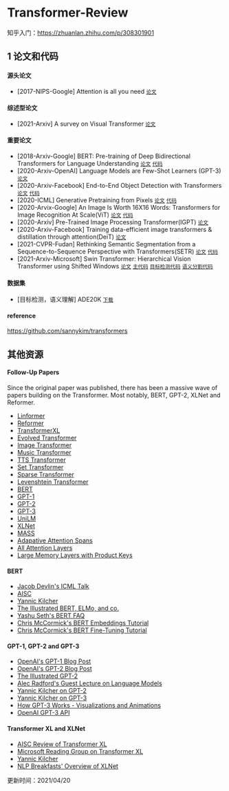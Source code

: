 # Transformer-Review
知乎入门：https://zhuanlan.zhihu.com/p/308301901
## 1 论文和代码

#### 源头论文
- [2017-NIPS-Google] Attention is all you need [`论文`](https://papers.nips.cc/paper/2017/file/3f5ee243547dee91fbd053c1c4a845aa-Paper.pdf)

#### 综述型论文
- [2021-Arxiv] A survey on Visual Transformer [`论文`](https://arxiv.org/pdf/2012.12556.pdf)

#### 重要论文
- [2018-Arxiv-Google] BERT: Pre-training of Deep Bidirectional Transformers for Language Understanding [`论文`](https://arxiv.org/pdf/1810.04805.pdf) [`代码`](https://github.com/google-research/bert)
- [2020-Arxiv-OpenAI] Language Models are Few-Shot Learners (GPT-3) [`论文`](https://arxiv.org/pdf/2005.14165.pdf) 
- [2020-Arxiv-Facebook] End-to-End Object Detection with Transformers [`论文`](https://arxiv.org/pdf/2005.12872.pdf) [`代码`](https://github.com/facebookresearch/detr)
- [2020-ICML] Generative Pretraining from Pixels [`论文`](https://cdn.openai.com/papers/Generative_Pretraining_from_Pixels_V2.pdf) [`代码`](https://github.com/openai/image-gpt)
- [2020-Arvix-Google] An Image Is Worth 16X16 Words: Transformers for Image Recognition At Scale(ViT) [`论文`](https://arxiv.org/pdf/2010.11929.pdf) [`代码`](https://github.com/google-research/vision_transformer)
- [2020-Arxiv] Pre-Trained Image Processing Transformer(IGPT) [`论文`](https://arxiv.org/pdf/2012.00364.pdf)
- [2020-Arxiv-Facebook] Training data-efficient image transformers & distillation through attention(DeiT) [`论文`](https://arxiv.org/pdf/2012.12877.pdf)
- [2021-CVPR-Fudan] Rethinking Semantic Segmentation from a Sequence-to-Sequence Perspective with Transformers(SETR) [`论文`](https://arxiv.org/pdf/2012.15840.pdf) [`代码`](https://github.com/fudan-zvg/SETR)
- [2021-Arxiv-Microsoft] Swin Transformer: Hierarchical Vision Transformer using Shifted Windows [`论文`](https://arxiv.org/pdf/2103.14030.pdf) [`主代码`](https://github.com/microsoft/Swin-Transformer) [`目标检测代码`](https://github.com/SwinTransformer/Swin-Transformer-Object-Detection) [`语义分割代码`](https://github.com/SwinTransformer/Swin-Transformer-Semantic-Segmentation) 

#### 数据集
- [目标检测，语义理解] ADE20K [`下载`](https://groups.csail.mit.edu/vision/datasets/ADE20K/)

#### reference
https://github.com/sannykim/transformers

## 其他资源
#### Follow-Up Papers
Since the original paper was published, there has been a massive wave of papers building on the Transformer. Most notably, BERT, GPT-2, XLNet and Reformer. 
- [Linformer](https://arxiv.org/abs/2006.04768)
- [Reformer](https://openreview.net/forum?id=rkgNKkHtvB)
- [TransformerXL](https://arxiv.org/abs/1901.02860)
- [Evolved Transformer](https://arxiv.org/abs/1901.11117)
- [Image Transformer](https://arxiv.org/abs/1802.05751)
- [Music Transformer](https://arxiv.org/abs/1809.04281)
- [TTS Transformer](https://arxiv.org/abs/1809.08895)
- [Set Transformer](https://arxiv.org/abs/1810.00825)
- [Sparse Transformer](https://arxiv.org/abs/1904.10509)
- [Levenshtein Transformer](https://arxiv.org/abs/1905.11006)
- [BERT](https://arxiv.org/abs/1810.04805)
- [GPT-1](https://s3-us-west-2.amazonaws.com/openai-assets/research-covers/language-unsupervised/language_understanding_paper.pdf)
- [GPT-2](https://d4mucfpksywv.cloudfront.net/better-language-models/language_models_are_unsupervised_multitask_learners.pdf)
- [GPT-3](https://arxiv.org/abs/2005.14165)
- [UniLM](https://arxiv.org/abs/1905.03197)
- [XLNet](https://arxiv.org/abs/1906.08237)
- [MASS](https://arxiv.org/abs/1905.02450)
- [Adapative Attention Spans](https://arxiv.org/abs/1905.07799)
- [All Attention Layers](https://arxiv.org/abs/1907.01470)
- [Large Memory Layers with Product Keys](https://arxiv.org/abs/1907.05242)

#### BERT
- [Jacob Devlin's ICML Talk](https://videoken.com/embed/uN4PKDp5HOU?tocitem=4)
- [AISC](https://www.youtube.com/watch?v=BhlOGGzC0Q0)
- [Yannic Kilcher](https://www.youtube.com/watch?v=-9evrZnBorM)
- [The Illustrated BERT, ELMo, and co.](http://jalammar.github.io/illustrated-bert/)
- [Yashu Seth's BERT FAQ](https://yashuseth.blog/2019/06/12/bert-explained-faqs-understand-bert-working/)
- [Chris McCormick's BERT Embeddings Tutorial](https://mccormickml.com/2019/05/14/BERT-word-embeddings-tutorial/)
- [Chris McCormick's BERT Fine-Tuning Tutorial](https://mccormickml.com/2019/07/22/BERT-fine-tuning/)

#### GPT-1, GPT-2 and GPT-3
- [OpenAI's GPT-1 Blog Post](https://openai.com/blog/language-unsupervised/)
- [OpenAI's GPT-2 Blog Post](https://openai.com/blog/better-language-models/)
- [The Illustrated GPT-2](https://jalammar.github.io/illustrated-gpt2/)
- [Alec Radford's Guest Lecture on Language Models](https://www.youtube.com/watch?v=GEtbD6pqTTE&t=2057s)
- [Yannic Kilcher on GPT-2](https://www.youtube.com/watch?v=u1_qMdb0kYU)
- [Yannic Kilcher on GPT-3](https://www.youtube.com/watch?v=SY5PvZrJhLE)
- [How GPT-3 Works - Visualizations and Animations](https://jalammar.github.io/how-gpt3-works-visualizations-animations/)
- [OpenAI GPT-3 API](https://openai.com/blog/openai-api/)

#### Transformer XL and XLNet
- [AISC Review of Transformer XL](https://www.youtube.com/watch?v=cXZ9YBqH3m0&t=2226s)
- [Microsoft Reading Group on Transformer XL](https://www.youtube.com/watch?v=cXZ9YBqH3m0&t=2226s)
- [Yannic Kilcher](https://www.youtube.com/watch?v=H5vpBCLo74U)
- [NLP Breakfasts' Overview of XLNet](https://www.youtube.com/watch?v=cXZ9YBqH3m0&t=2226s)

更新时间：2021/04/20
